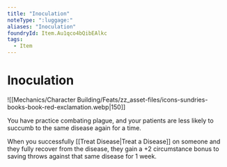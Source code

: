 ```yaml
---
title: "Inoculation"
noteType: ":luggage:"
aliases: "Inoculation"
foundryId: Item.Au1qco4bQibEAlkc
tags:
  - Item
---
```


# Inoculation
![[Mechanics/Character Building/Feats/zz_asset-files/icons-sundries-books-book-red-exclamation.webp|150]]

You have practice combating plague, and your patients are less likely to succumb to the same disease again for a time.

When you successfully [[Treat Disease|Treat a Disease]] on someone and they fully recover from the disease, they gain a +2 circumstance bonus to saving throws against that same disease for 1 week.
